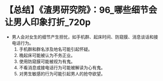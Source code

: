 # 【总结】《渣男研究院》：96_哪些细节会让男人印象打折_720p

-   男人会对女生的细节产生担忧，如手机群、起床时间、防窥膜、消息谈话和接电话行为。
    1.  手机群和群名涉及地名可能引起怀疑。
    2.  晚起床可能被认为不务正业。
    3.  使用防窥膜可能被视为有鬼。
    4.  不看消息或接电话行为可能被解读为心有鬼。
    5.  对男生敏感的行为可能引起男人的抢夺欲望。